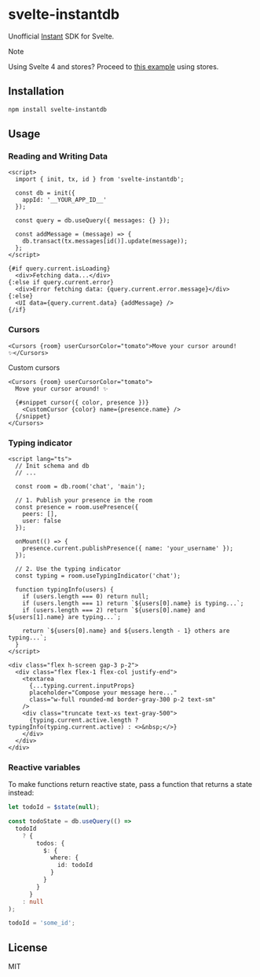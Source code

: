 # svelte-instantdb

Unofficial [Instant](http://instantdb.com/) SDK for Svelte.

> [!NOTE]
> Using Svelte 4 and stores? Proceed to [this example](src/routes/todos-stores/+page.svelte) using stores.

## Installation

```bash
npm install svelte-instantdb
```

## Usage

### Reading and Writing Data

```svelte
<script>
  import { init, tx, id } from 'svelte-instantdb';

  const db = init({
    appId: '__YOUR_APP_ID__'
  });

  const query = db.useQuery({ messages: {} });

  const addMessage = (message) => {
    db.transact(tx.messages[id()].update(message));
  };
</script>

{#if query.current.isLoading}
  <div>Fetching data...</div>
{:else if query.current.error}
  <div>Error fetching data: {query.current.error.message}</div>
{:else}
  <UI data={query.current.data} {addMessage} />
{/if}
```

### Cursors

```svelte
<Cursors {room} userCursorColor="tomato">Move your cursor around! ✨</Cursors>
```

Custom cursors

```svelte
<Cursors {room} userCursorColor="tomato">
  Move your cursor around! ✨

  {#snippet cursor({ color, presence })}
    <CustomCursor {color} name={presence.name} />
  {/snippet}
</Cursors>
```

### Typing indicator

```svelte
<script lang="ts">
  // Init schema and db
  // ...

  const room = db.room('chat', 'main');

  // 1. Publish your presence in the room
  const presence = room.usePresence({
    peers: [],
    user: false
  });

  onMount(() => {
    presence.current.publishPresence({ name: 'your_username' });
  });

  // 2. Use the typing indicator
  const typing = room.useTypingIndicator('chat');

  function typingInfo(users) {
    if (users.length === 0) return null;
    if (users.length === 1) return `${users[0].name} is typing...`;
    if (users.length === 2) return `${users[0].name} and ${users[1].name} are typing...`;

    return `${users[0].name} and ${users.length - 1} others are typing...`;
  }
</script>

<div class="flex h-screen gap-3 p-2">
  <div class="flex flex-1 flex-col justify-end">
    <textarea
      {...typing.current.inputProps}
      placeholder="Compose your message here..."
      class="w-full rounded-md border-gray-300 p-2 text-sm"
    />
    <div class="truncate text-xs text-gray-500">
      {typing.current.active.length ? typingInfo(typing.current.active) : <>&nbsp;</>}
    </div>
  </div>
</div>
```

### Reactive variables

To make functions return reactive state, pass a function that returns a state instead:

```ts
let todoId = $state(null);

const todoState = db.useQuery(() =>
  todoId
    ? {
        todos: {
          $: {
            where: {
              id: todoId
            }
          }
        }
      }
    : null
);

todoId = 'some_id';
```

## License

MIT
